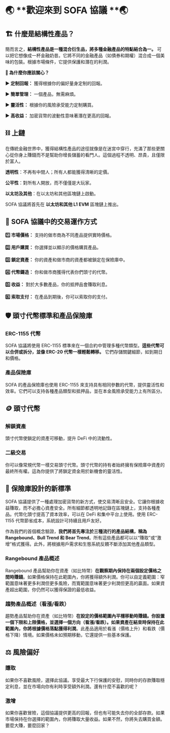 # 🌏 **歡迎來到 SOFA 協議 **🌏

## **🏗️ 什麼是結構性產品？**

簡而言之，**結構性產品是一種混合衍生品，將多種金融產品的特點結合為一。** 可以把它想像成一杯金融奶昔。它將不同的金融產品（如債券和期權）混合成一個美味的包裝。根據市場條件，它提供保護和潛在的利潤。

**🤔 為什麼你應該關心？**

**▶️ 定制回報：** 獲得根據你的偏好量身定制的回報。

**▶️ 簡單管理：** 一個產品，無需麻煩。

**▶️ 靈活性：** 根據你的風險承受能力定制購買。

**▶️ 高收益：** 加密貨幣的波動性意味著潛在更高的回報。

## ⛓️ **上鏈**

在傳統金融世界中，獲得結構性產品的途徑就像是在迷宮中穿行，充滿了那些更關心從你身上賺錢而不是幫助你增長儲蓄的看門人。這個過程不透明、昂貴，且僅限於富人。

**透明性**：不再有中間人；所有人都能獲得清晰的定價。

**公平性**：對所有人開放，而不僅僅是大玩家。

**以太坊及其他**：在以太坊和其他區塊鏈上啟動。

SOFA 協議將首先在 **以太坊和其他 L1 EVM** 區塊鏈上推出。

## 🔁 **SOFA 協議中的交易運作方式**

**1️⃣ 市場價格：** 支持的做市商為不同產品提供實時價格。

**2️⃣ 用戶購買：** 你選擇並以顯示的價格購買產品。

**3️⃣ 鎖定資產：** 你的資產和做市商的資產都被鎖定在保險庫中。

**4️⃣ 代幣鑄造：** 你和做市商獲得代表你們頭寸的代幣。

**5️⃣ 收益：** 對於大多數產品，你的抵押品會賺取利息。

**6️⃣ 索取支付：** 在產品到期後，你可以索取你的支付。

## 🛡️ **頭寸代幣標準和產品保險庫**

### ERC-1155 代幣

SOFA 協議將使用 ERC-1155 標準來在一個合約中管理多種代幣類型。**這些代幣可以合併或拆分，並像 ERC-20 代幣一樣輕鬆轉移。** 它們存儲關鍵細節，如到期日和價格。

### 產品保險庫

SOFA 的產品保險庫也使用 ERC-1155 來支持具有相同參數的代幣，提供靈活性和效率。它們可以支持各種產品類型和抵押品，並在本金風險承受能力上有所區分。

## 🪙 **頭寸代幣**

### 解鎖資產

頭寸代幣使鎖定的資產可移動，提升 DeFi 中的流動性。

### 二級交易

你可以像常規代幣一樣交易頭寸代幣。頭寸代幣的持有者始終擁有保險庫中資產的最終所有權。這為你提供了將鎖定資金用於新機會的靈活性。

## 🏦 **保險庫設計的新標準**

SOFA 協議提供了一種處理加密貨幣的新方式，使交易清晰且安全。它讓你根據收益賺取，而不必擔心資產安全。所有細節都透明地記錄在區塊鏈上，支持各種產品。代幣化頭寸提高了資本效率，可以在 DeFi 和集中平台上使用。使用 ERC-1155 代幣節省成本，系統設計可持續且用戶友好。

作為我們的首個概念驗證，**我們將首先專注於三種流行的產品結構，稱為 Rangebound、Bull Trend 和 Bear Trend**。所有這些產品都可以以“賺取”或“激增”格式獲得。此外，將根據用戶需求和生態系統反饋不斷添加其他產品類型。

### Rangebound 產品概述

Rangebound 產品幫助你在資產（如比特幣）**在觀察期內保持在兩個設定價格之間時賺錢**。如果價格保持在此範圍內，你將獲得額外利潤。你可以自定義範圍：窄範圍意味著更多利潤但更多風險，而寬範圍意味著更少利潤但更高的贏面。如果資產超出範圍，你仍然可以獲得保證的最低收益。

### 趨勢產品概述（看漲/看跌）

趨勢產品幫助你在資產（如比特幣）**在設定的價格範圍內平穩移動時賺錢。你設置一個下限和上限價格，並選擇一個方向（看漲/看跌）。如果資產在結束時保持在此範圍內，你將根據價格落點獲得利潤**。此產品適用於看漲（價格上升）和看跌（價格下降）情境。如果價格未如預期移動，它還提供一些基本保護。

## ⚖️ **風險偏好**

### 賺取

如果你不喜歡風險，選擇此協議。享受最大下行保護的安慰，同時你的存款賺取穩定利息，並在市場向你有利時享受額外利潤。還有什麼不喜歡的呢？

### 激增

如果你喜歡冒險，這個協議提供更高的回報，但也有可能失去你的全部存款。如果市場保持在你選擇的範圍內，你將賺取大量收益。如果不然，你將失去購買金額。要麼大賺，要麼回家？